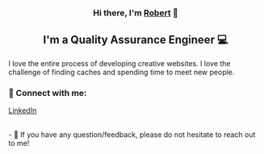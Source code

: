 <h3 align="center">
Hi there, I'm <a href="https://www.yushi.dev/" target="_blank" rel="noreferrer">Robert</a> 👋
</h3>

<h2 align="center">
I'm a Quality Assurance Engineer 💻
</h2> 

I love the entire process of developing creative websites. I love the challenge of finding caches and spending time to meet new people.
### 🤝 Connect with me:

<a href="https://www.linkedin.com/in/robertpoghosyan/">LinkedIn</a>

</br>
- 💬 If you have any question/feedback, please do not hesitate to reach out to me!
